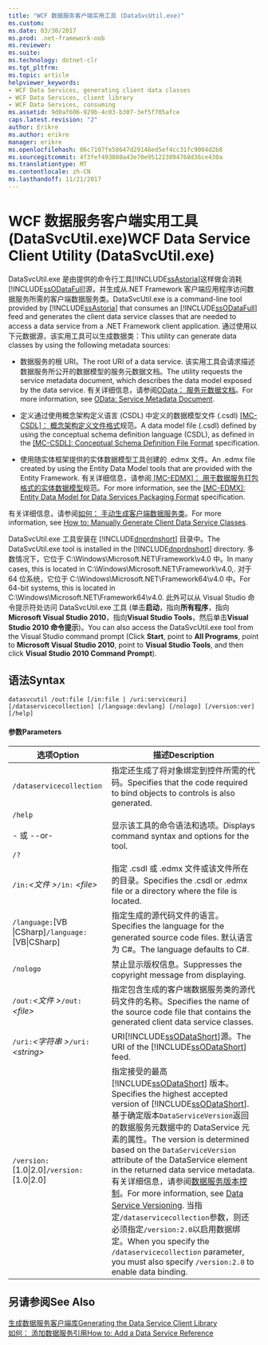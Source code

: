 ```yaml
---
title: "WCF 数据服务客户端实用工具 (DataSvcUtil.exe)"
ms.custom: 
ms.date: 03/30/2017
ms.prod: .net-framework-oob
ms.reviewer: 
ms.suite: 
ms.technology: dotnet-clr
ms.tgt_pltfrm: 
ms.topic: article
helpviewer_keywords:
- WCF Data Services, generating client data classes
- WCF Data Services, client library
- WCF Data Services, consuming
ms.assetid: 9d0af606-929b-4c03-b307-3ef5f705afce
caps.latest.revision: "2"
author: Erikre
ms.author: erikre
manager: erikre
ms.openlocfilehash: 06c7107fe58647d29146ed5ef4cc31fc9004d2b8
ms.sourcegitcommit: 4f3fef493080a43e70e951223894768d36ce430a
ms.translationtype: MT
ms.contentlocale: zh-CN
ms.lasthandoff: 11/21/2017
---
```

# <a name="wcf-data-service-client-utility-datasvcutilexe"></a><span data-ttu-id="8d8ca-102">WCF 数据服务客户端实用工具 (DataSvcUtil.exe)</span><span class="sxs-lookup"><span data-stu-id="8d8ca-102">WCF Data Service Client Utility (DataSvcUtil.exe)</span></span>
<span data-ttu-id="8d8ca-103">DataSvcUtil.exe 是由提供的命令行工具[!INCLUDE[ssAstoria](../../../../includes/ssastoria-md.md)]这样做会消耗[!INCLUDE[ssODataFull](../../../../includes/ssodatafull-md.md)]源，并生成从.NET Framework 客户端应用程序访问数据服务所需的客户端数据服务类。</span><span class="sxs-lookup"><span data-stu-id="8d8ca-103">DataSvcUtil.exe is a command-line tool provided by [!INCLUDE[ssAstoria](../../../../includes/ssastoria-md.md)] that consumes an [!INCLUDE[ssODataFull](../../../../includes/ssodatafull-md.md)] feed and generates the client data service classes that are needed to access a data service from a .NET Framework client application.</span></span> <span data-ttu-id="8d8ca-104">通过使用以下元数据源，该实用工具可以生成数据类：</span><span class="sxs-lookup"><span data-stu-id="8d8ca-104">This utility can generate data classes by using the following metadata sources:</span></span>  
  
-   <span data-ttu-id="8d8ca-105">数据服务的根 URI。</span><span class="sxs-lookup"><span data-stu-id="8d8ca-105">The root URI of a data service.</span></span> <span data-ttu-id="8d8ca-106">该实用工具会请求描述数据服务所公开的数据模型的服务元数据文档。</span><span class="sxs-lookup"><span data-stu-id="8d8ca-106">The utility requests the service metadata document, which describes the data model exposed by the data service.</span></span> <span data-ttu-id="8d8ca-107">有关详细信息，请参阅[OData： 服务元数据文档](http://go.microsoft.com/fwlink/?LinkId=186070)。</span><span class="sxs-lookup"><span data-stu-id="8d8ca-107">For more information, see [OData: Service Metadata Document](http://go.microsoft.com/fwlink/?LinkId=186070).</span></span>  
  
-   <span data-ttu-id="8d8ca-108">定义通过使用概念架构定义语言 (CSDL) 中定义的数据模型文件 (.csdl) [ \[MC-CSDL\]： 概念架构定义文件格式](http://go.microsoft.com/fwlink/?LinkID=159072)规范。</span><span class="sxs-lookup"><span data-stu-id="8d8ca-108">A data model file (.csdl) defined by using the conceptual schema definition language (CSDL), as defined in the [\[MC-CSDL\]: Conceptual Schema Definition File Format](http://go.microsoft.com/fwlink/?LinkID=159072) specification.</span></span>  
  
-   <span data-ttu-id="8d8ca-109">使用随实体框架提供的实体数据模型工具创建的 .edmx 文件。</span><span class="sxs-lookup"><span data-stu-id="8d8ca-109">An .edmx file created by using the Entity Data Model tools that are provided with the Entity Framework.</span></span> <span data-ttu-id="8d8ca-110">有关详细信息，请参阅[ \[MC-EDMX\]： 用于数据服务打包格式的实体数据模型](http://go.microsoft.com/fwlink/?LinkID=178833)规范。</span><span class="sxs-lookup"><span data-stu-id="8d8ca-110">For more information, see the [\[MC-EDMX\]: Entity Data Model for Data Services Packaging Format](http://go.microsoft.com/fwlink/?LinkID=178833) specification.</span></span>  
  
 <span data-ttu-id="8d8ca-111">有关详细信息，请参阅[如何： 手动生成客户端数据服务类](../../../../docs/framework/data/wcf/how-to-manually-generate-client-data-service-classes-wcf-data-services.md)。</span><span class="sxs-lookup"><span data-stu-id="8d8ca-111">For more information, see [How to: Manually Generate Client Data Service Classes](../../../../docs/framework/data/wcf/how-to-manually-generate-client-data-service-classes-wcf-data-services.md).</span></span>  
  
 <span data-ttu-id="8d8ca-112">DataSvcUtil.exe 工具安装在 [!INCLUDE[dnprdnshort](../../../../includes/dnprdnshort-md.md)] 目录中。</span><span class="sxs-lookup"><span data-stu-id="8d8ca-112">The DataSvcUtil.exe tool is installed in the [!INCLUDE[dnprdnshort](../../../../includes/dnprdnshort-md.md)] directory.</span></span> <span data-ttu-id="8d8ca-113">多数情况下，它位于 C:\Windows\Microsoft.NET\Framework\v4.0 中。</span><span class="sxs-lookup"><span data-stu-id="8d8ca-113">In many cases, this is located in C:\Windows\Microsoft.NET\Framework\v4.0,.</span></span> <span data-ttu-id="8d8ca-114">对于 64 位系统，它位于 C:\Windows\Microsoft.NET\Framework64\v4.0 中。</span><span class="sxs-lookup"><span data-stu-id="8d8ca-114">For 64-bit systems, this is located in C:\Windows\Microsoft.NET\Framework64\v4.0.</span></span> <span data-ttu-id="8d8ca-115">此外可以从 Visual Studio 命令提示符处访问 DataSvcUtil.exe 工具 (单击**启动**，指向**所有程序**，指向**Microsoft Visual Studio 2010**，指向**Visual Studio Tools**，然后单击**Visual Studio 2010 命令提示**)。</span><span class="sxs-lookup"><span data-stu-id="8d8ca-115">You can also access the DataSvcUtil.exe tool from the Visual Studio command prompt (Click **Start**, point to **All Programs**, point to **Microsoft Visual Studio 2010**, point to **Visual Studio Tools**, and then click **Visual Studio 2010 Command Prompt**).</span></span>  
  
## <a name="syntax"></a><span data-ttu-id="8d8ca-116">语法</span><span class="sxs-lookup"><span data-stu-id="8d8ca-116">Syntax</span></span>  
  
```  
datasvcutil /out:file [/in:file | /uri:serviceuri] [/dataservicecollection] [/language:devlang] [/nologo] [/version:ver] [/help]  
```  
  
#### <a name="parameters"></a><span data-ttu-id="8d8ca-117">参数</span><span class="sxs-lookup"><span data-stu-id="8d8ca-117">Parameters</span></span>  
  
|<span data-ttu-id="8d8ca-118">选项</span><span class="sxs-lookup"><span data-stu-id="8d8ca-118">Option</span></span>|<span data-ttu-id="8d8ca-119">描述</span><span class="sxs-lookup"><span data-stu-id="8d8ca-119">Description</span></span>|  
|------------|-----------------|  
|`/dataservicecollection`|<span data-ttu-id="8d8ca-120">指定还生成了将对象绑定到控件所需的代码。</span><span class="sxs-lookup"><span data-stu-id="8d8ca-120">Specifies that the code required to bind objects to controls is also generated.</span></span>|  
|`/help`<br /><br /> <span data-ttu-id="8d8ca-121">- 或 -</span><span class="sxs-lookup"><span data-stu-id="8d8ca-121">-or-</span></span><br /><br /> `/?`|<span data-ttu-id="8d8ca-122">显示该工具的命令语法和选项。</span><span class="sxs-lookup"><span data-stu-id="8d8ca-122">Displays command syntax and options for the tool.</span></span>|  
|<span data-ttu-id="8d8ca-123">`/in:`*\<文件 >*</span><span class="sxs-lookup"><span data-stu-id="8d8ca-123">`/in:` *\<file>*</span></span>|<span data-ttu-id="8d8ca-124">指定 .csdl 或 .edmx 文件或该文件所在的目录。</span><span class="sxs-lookup"><span data-stu-id="8d8ca-124">Specifies the .csdl or .edmx file or a directory where the file is located.</span></span>|  
|<span data-ttu-id="8d8ca-125">`/language:`[VB &#124;CSharp]</span><span class="sxs-lookup"><span data-stu-id="8d8ca-125">`/language:`[VB&#124;CSharp]</span></span>|<span data-ttu-id="8d8ca-126">指定生成的源代码文件的语言。</span><span class="sxs-lookup"><span data-stu-id="8d8ca-126">Specifies the language for the generated source code files.</span></span> <span data-ttu-id="8d8ca-127">默认语言为 C#。</span><span class="sxs-lookup"><span data-stu-id="8d8ca-127">The language defaults to C#.</span></span>|  
|`/nologo`|<span data-ttu-id="8d8ca-128">禁止显示版权信息。</span><span class="sxs-lookup"><span data-stu-id="8d8ca-128">Suppresses the copyright message from displaying.</span></span>|  
|<span data-ttu-id="8d8ca-129">`/out:`*\<文件 >*</span><span class="sxs-lookup"><span data-stu-id="8d8ca-129">`/out:` *\<file>*</span></span>|<span data-ttu-id="8d8ca-130">指定包含生成的客户端数据服务类的源代码文件的名称。</span><span class="sxs-lookup"><span data-stu-id="8d8ca-130">Specifies the name of the source code file that contains the generated client data service classes.</span></span>|  
|<span data-ttu-id="8d8ca-131">`/uri:`*\<字符串 >*</span><span class="sxs-lookup"><span data-stu-id="8d8ca-131">`/uri:` *\<string>*</span></span>|<span data-ttu-id="8d8ca-132">URI[!INCLUDE[ssODataShort](../../../../includes/ssodatashort-md.md)]源。</span><span class="sxs-lookup"><span data-stu-id="8d8ca-132">The URI of the [!INCLUDE[ssODataShort](../../../../includes/ssodatashort-md.md)] feed.</span></span>|  
|<span data-ttu-id="8d8ca-133">`/version:`[1.0&#124;2.0]</span><span class="sxs-lookup"><span data-stu-id="8d8ca-133">`/version:`[1.0&#124;2.0]</span></span>|<span data-ttu-id="8d8ca-134">指定接受的最高 [!INCLUDE[ssODataShort](../../../../includes/ssodatashort-md.md)] 版本。</span><span class="sxs-lookup"><span data-stu-id="8d8ca-134">Specifies the highest accepted version of [!INCLUDE[ssODataShort](../../../../includes/ssodatashort-md.md)].</span></span> <span data-ttu-id="8d8ca-135">基于确定版本`DataServiceVersion`返回的数据服务元数据中的 DataService 元素的属性。</span><span class="sxs-lookup"><span data-stu-id="8d8ca-135">The version is determined based on the `DataServiceVersion` attribute of the DataService element in the returned data service metadata.</span></span> <span data-ttu-id="8d8ca-136">有关详细信息，请参阅[数据服务版本控制](../../../../docs/framework/data/wcf/data-service-versioning-wcf-data-services.md)。</span><span class="sxs-lookup"><span data-stu-id="8d8ca-136">For more information, see [Data Service Versioning](../../../../docs/framework/data/wcf/data-service-versioning-wcf-data-services.md).</span></span> <span data-ttu-id="8d8ca-137">当指定`/dataservicecollection`参数，则还必须指定`/version:2.0`以启用数据绑定。</span><span class="sxs-lookup"><span data-stu-id="8d8ca-137">When you specify the `/dataservicecollection` parameter, you must also specify `/version:2.0` to enable data binding.</span></span>|  
  
## <a name="see-also"></a><span data-ttu-id="8d8ca-138">另请参阅</span><span class="sxs-lookup"><span data-stu-id="8d8ca-138">See Also</span></span>  
 [<span data-ttu-id="8d8ca-139">生成数据服务客户端库</span><span class="sxs-lookup"><span data-stu-id="8d8ca-139">Generating the Data Service Client Library</span></span>](../../../../docs/framework/data/wcf/generating-the-data-service-client-library-wcf-data-services.md)  
 [<span data-ttu-id="8d8ca-140">如何： 添加数据服务引用</span><span class="sxs-lookup"><span data-stu-id="8d8ca-140">How to: Add a Data Service Reference</span></span>](../../../../docs/framework/data/wcf/how-to-add-a-data-service-reference-wcf-data-services.md)

